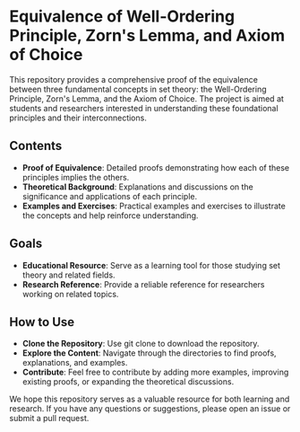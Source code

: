 # Equivalence of Well-Ordering Principle, Zorn's Lemma, and Axiom of Choice
This repository provides a comprehensive proof of the equivalence between three fundamental concepts in set theory: the Well-Ordering Principle, Zorn's Lemma, and the Axiom of Choice. The project is aimed at students and researchers interested in understanding these foundational principles and their interconnections.

## Contents
- **Proof of Equivalence**: Detailed proofs demonstrating how each of these principles implies the others.
- **Theoretical Background**: Explanations and discussions on the significance and applications of each principle.
- **Examples and Exercises**: Practical examples and exercises to illustrate the concepts and help reinforce understanding.

## Goals
- **Educational Resource**: Serve as a learning tool for those studying set theory and related fields.
- **Research Reference**: Provide a reliable reference for researchers working on related topics.

## How to Use
- **Clone the Repository**: Use git clone to download the repository.
- **Explore the Content**: Navigate through the directories to find proofs, explanations, and examples.
- **Contribute**: Feel free to contribute by adding more examples, improving existing proofs, or expanding the theoretical discussions.

We hope this repository serves as a valuable resource for both learning and research. If you have any questions or suggestions, please open an issue or submit a pull request.
